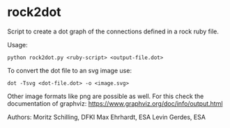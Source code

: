 # rock2dot

Script to create a dot graph of the connections defined in a rock ruby file.

Usage:
```
python rock2dot.py <ruby-script> <output-file.dot>
```


To convert the dot file to an svg image use:
```
dot -Tsvg <dot-file.dot> -o <image.svg>
```
Other image formats like png are possible as well. For this check the documentation of graphviz:
https://www.graphviz.org/doc/info/output.html

Authors:
Moritz Schilling, DFKI
Max Ehrhardt, ESA
Levin Gerdes, ESA
